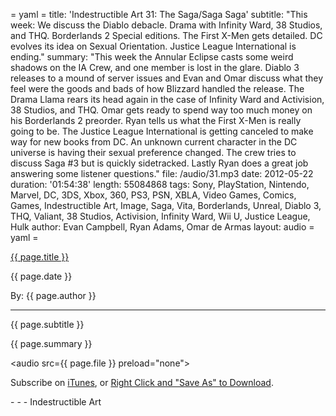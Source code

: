 = yaml =
title: 'Indestructible Art 31: The Saga/Saga Saga'
subtitle: "This week: We discuss the Diablo debacle. Drama with Infinity Ward, 38 Studios, and THQ. Borderlands 2 Special editions. The First X-Men gets detailed. DC evolves its idea on Sexual Orientation. Justice League International is ending."
summary: "This week the Annular Eclipse casts some weird shadows on the IA Crew, and one member is lost in the glare.  Diablo 3 releases to a mound of server issues and Evan and Omar discuss what they feel were the goods and bads of how Blizzard handled the release. The Drama Llama rears its head again in the case of Infinity Ward and Activision, 38 Studios, and THQ. Omar gets ready to spend way too much money on his Borderlands 2 preorder. Ryan tells us what the First X-Men is really going to be.  The Justice League International is getting canceled to make way for new books from DC. An unknown current character in the DC universe is having their sexual preference changed. The crew tries to discuss Saga #3 but is quickly sidetracked.  Lastly Ryan does a great job answering some listener questions."
file: /audio/31.mp3
date: 2012-05-22
duration: '01:54:38'
length: 55084868
tags: Sony, PlayStation, Nintendo, Marvel, DC, 3DS, Xbox, 360, PS3, PSN, XBLA, Video Games, Comics, Games, Indestructible Art, Image, Saga, Vita, Borderlands, Unreal, Diablo 3, THQ, Valiant, 38 Studios, Activision, Infinity Ward, Wii U, Justice League, Hulk
author: Evan Campbell, Ryan Adams, Omar de Armas
layout: audio
= yaml =

<a href="{{ page.url }}" class='postTitleLink'><p class='postTitle'>{{ page.title }}</p></a>
<p class='postPublished'>{{ page.date }}</p>
<p class='postAuthor'>By: {{ page.author }}</p>
<hr>
<p class='podcastSummary'>{{ page.subtitle }}</p>

<p class='podcastSummary'>{{ page.summary }}</p>

<audio src={{ page.file }} preload="none"></audio>
<p class='subLinks'>Subscribe on <a href='http://bit.ly/iapodcast'>iTunes</a>, or <a href={{ page.file }}>Right Click and "Save As" to Download</a>.</p>
- - -
Indestructible Art
